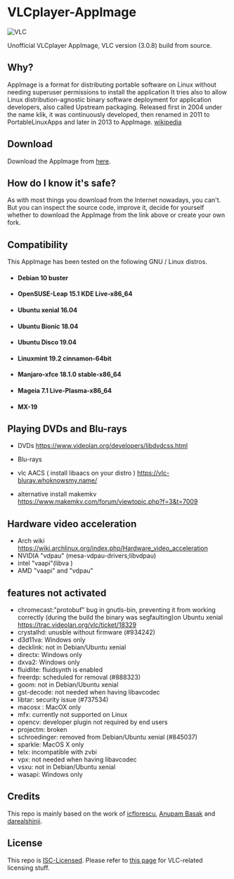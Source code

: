 # VLCplayer-AppImage
![VLC](https://user-images.githubusercontent.com/581999/41001881-e33ecc94-691a-11e8-8974-5fcdfcb42f89.jpg)

Unofficial VLCplayer AppImage, VLC version (3.0.8) build from source.

## Why?
AppImage is a format for distributing portable software on Linux without needing superuser permissions to install the application  It tries also to allow Linux distribution-agnostic binary software deployment for application developers, also called Upstream packaging. Released first in 2004 under the name klik, it was continuously developed, then renamed in 2011 to PortableLinuxApps and later in 2013 to AppImage. [wikipedia](https://en.wikipedia.org/wiki/AppImage)

## Download
Download the AppImage from [here](https://github.com/cmatomic/VLCplayer-AppImage/releases/).

## How do I know it's safe?
As with most things you download from the Internet nowadays, you can't. But you can inspect the source code, improve it, decide for yourself whether to download the AppImage from the link above or create your own fork.

## Compatibility
This AppImage has been tested on the following GNU / Linux distros.
* #### Debian 10 buster
* #### OpenSUSE-Leap 15.1 KDE Live-x86_64
* #### Ubuntu xenial 16.04
* #### Ubuntu Bionic 18.04
* #### Ubuntu Disco 19.04
* #### Linuxmint 19.2 cinnamon-64bit
* #### Manjaro-xfce 18.1.0 stable-x86_64
* #### Mageia 7.1 Live-Plasma-x86_64
* #### MX-19


## Playing DVDs and Blu-rays
*  DVDs https://www.videolan.org/developers/libdvdcss.html

* Blu-rays

* vlc AACS ( install libaacs on your distro ) https://vlc-bluray.whoknowsmy.name/

*  alternative install makemkv https://www.makemkv.com/forum/viewtopic.php?f=3&t=7009


## Hardware video acceleration

* Arch wiki https://wiki.archlinux.org/index.php/Hardware_video_acceleration
* NVIDIA "vdpau" (mesa-vdpau-drivers;libvdpau)
* intel  "vaapi"(libva )
* AMD    "vaapi" and "vdpau"

## features not activated
* chromecast:"protobuf" bug in gnutls-bin, preventing it from working correctly (during the build the binary was segfaulting)on Ubuntu xenial https://trac.videolan.org/vlc/ticket/18329
* crystalhd: unusble without firmware (#934242)
* d3d11va: Windows only
* decklink: not in Debian/Ubuntu xenial
* directx: Windows only
* dxva2: Windows only
* fluidlite: fluidsynth is enabled
* freerdp: scheduled for removal (#888323)
* goom: not in Debian/Ubuntu xenial
* gst-decode: not needed when having libavcodec
* libtar: security issue (#737534)
* macosx : MacOX only
* mfx: currently not supported on Linux
* opencv: developer plugin not required by end users
* projectm: broken
* schroedinger: removed from Debian/Ubuntu xenial (#845037)
* sparkle: MacOS X only
* telx: incompatible with zvbi
* vpx: not needed when having libavcodec
* vsxu: not in Debian/Ubuntu xenial
* wasapi: Windows only

## Credits
This repo is mainly based on the work of [icflorescu](https://github.com/icflorescu/vlc-3-appimage), [Anupam Basak](https://github.com/anupam-git/vlc-appimage) and [darealshinji](https://github.com/darealshinji/vlc-AppImage).

## License

This repo is [ISC-Licensed](https://github.com/icflorescu/vlc-3-appimage/blob/master/LICENSE).
Please refer to [this page](https://www.videolan.org/legal.html) for VLC-related licensing stuff.
